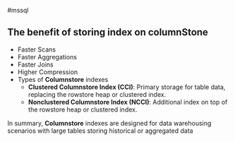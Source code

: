 #mssql 

## The benefit of storing index on columnStone
- Faster Scans
- Faster Aggregations
- Faster Joins
- Higher Compression
- Types of **Columnstore** indexes
	- **Clustered Columnstore Index (CCI)**: Primary storage for table data, replacing the rowstore heap or clustered index.
	- **Nonclustered Columnstore Index (NCCI)**: Additional index on top of the rowstore heap or clustered index.

In summary, **Columnstore** indexes are designed for data warehousing scenarios with large tables storing historical or aggregated data